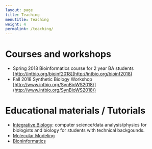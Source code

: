 ```yaml
---
layout: page
title: Teaching
menutitle: Teaching
weight: 4
permalink: /teaching/
---
```


# Courses and workshops
- Spring 2018 Bioinformatics course for 2 year BA students [http://intbio.org/bioinf2018](http://intbio.org/bioinf2018)
- Fall 2018 Synthetic Biology Workshop [http://www.intbio.org/SynBioWS2018/](http://www.intbio.org/SynBioWS2018/)

# Educational materials / Tutorials

- [Integrative Biology](https://github.com/intbio/IntBioEdu): computer science/data analysis/physics for biologists and biology for students with technical backgounds. 
- [Molecular Modeling](https://github.com/intbio/MolModEdu)
- [Bioninformatics](https://github.com/intbio/BioInfEdu)

